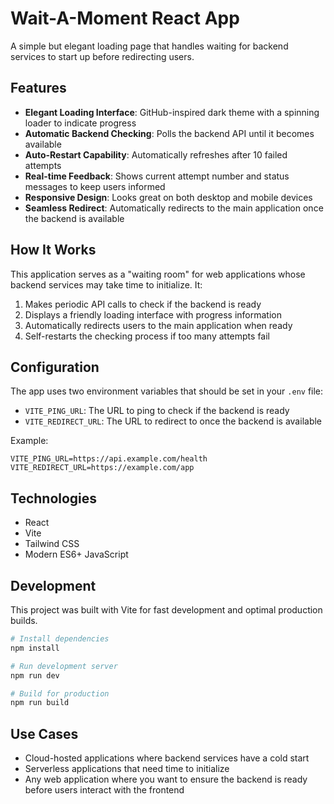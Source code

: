 # Wait-A-Moment React App

A simple but elegant loading page that handles waiting for backend services to start up before redirecting users.

## Features

- **Elegant Loading Interface**: GitHub-inspired dark theme with a spinning loader to indicate progress
- **Automatic Backend Checking**: Polls the backend API until it becomes available
- **Auto-Restart Capability**: Automatically refreshes after 10 failed attempts
- **Real-time Feedback**: Shows current attempt number and status messages to keep users informed
- **Responsive Design**: Looks great on both desktop and mobile devices
- **Seamless Redirect**: Automatically redirects to the main application once the backend is available

## How It Works

This application serves as a "waiting room" for web applications whose backend services may take time to initialize. It:

1. Makes periodic API calls to check if the backend is ready
2. Displays a friendly loading interface with progress information
3. Automatically redirects users to the main application when ready
4. Self-restarts the checking process if too many attempts fail

## Configuration

The app uses two environment variables that should be set in your `.env` file:

- `VITE_PING_URL`: The URL to ping to check if the backend is ready
- `VITE_REDIRECT_URL`: The URL to redirect to once the backend is available

Example:
```
VITE_PING_URL=https://api.example.com/health
VITE_REDIRECT_URL=https://example.com/app
```

## Technologies

- React
- Vite
- Tailwind CSS
- Modern ES6+ JavaScript

## Development

This project was built with Vite for fast development and optimal production builds.

```bash
# Install dependencies
npm install

# Run development server
npm run dev

# Build for production
npm run build
```

## Use Cases

- Cloud-hosted applications where backend services have a cold start
- Serverless applications that need time to initialize
- Any web application where you want to ensure the backend is ready before users interact with the frontend
